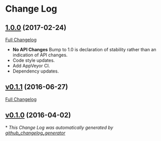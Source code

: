 # Change Log

## [1.0.0](https://github.com/kevinoid/promised-read/tree/1.0.0) (2017-02-24)
[Full Changelog](https://github.com/kevinoid/promised-read/compare/v0.1.1...1.0.0)

- **No API Changes**  Bump to 1.0 is declaration of stability rather than an
  indication of API changes.
- Code style updates.
- Add AppVeyor CI.
- Dependency updates.

## [v0.1.1](https://github.com/kevinoid/promised-read/tree/v0.1.1) (2016-06-27)
[Full Changelog](https://github.com/kevinoid/promised-read/compare/v0.1.0...v0.1.1)

## [v0.1.0](https://github.com/kevinoid/promised-read/tree/v0.1.0) (2016-04-02)


\* *This Change Log was automatically generated by [github_changelog_generator](https://github.com/skywinder/Github-Changelog-Generator)*
